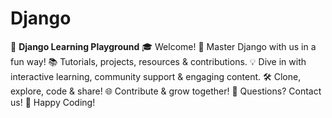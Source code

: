 # Django
🐍 **Django Learning Playground** 🎓  Welcome! 🚀 Master Django with us in a fun way! 📚 Tutorials, projects, resources &amp; contributions. 💡 Dive in with interactive learning, community support &amp; engaging content. 🛠️ Clone, explore, code &amp; share! 🌐 Contribute &amp; grow together! 📧 Questions? Contact us! 🎉 Happy Coding!
